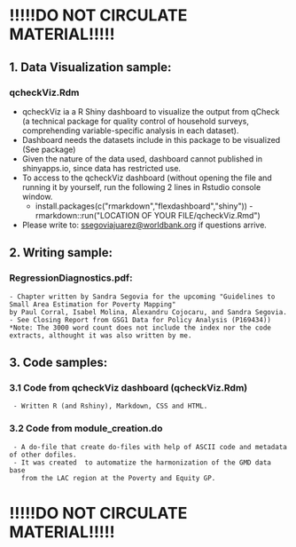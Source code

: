 
# **!!!!!DO NOT CIRCULATE MATERIAL!!!!!**



## 1. Data Visualization sample: 
   ### qcheckViz.Rdm 
   - qcheckViz ia a R Shiny dashboard to visualize the output from qCheck (a technical package for quality control of household surveys, comprehending variable-specific 	analysis in each dataset).
   - Dashboard needs the datasets include in this package to be visualized (See package)
   - Given the nature of the data used, dashboard cannot published in shinyapps.io, since data has restricted use.
   - To access to the qcheckViz dashboard (without opening the file and running it by yourself, run the following 2 lines in Rstudio console window.
        - install.packages(c("rmarkdown","flexdashboard","shiny"))
	- rmarkdown::run("LOCATION OF YOUR FILE/qcheckViz.Rmd")
   - Please write to: ssegoviajuarez@worldbank.org if questions arrive.

## 2. Writing sample: 
   ### RegressionDiagnostics.pdf:
    - Chapter written by Sandra Segovia for the upcoming "Guidelines to Small Area Estimation for Poverty Mapping" 
    by Paul Corral, Isabel Molina, Alexandru Cojocaru, and Sandra Segovia.
    - See Closing Report from GSG1 Data for Policy Analysis (P169434))
    *Note: The 3000 word count does not include the index nor the code extracts, althought it was also written by me.

## 3. Code samples:
   ### 3.1 Code from qcheckViz dashboard (qcheckViz.Rdm)
     - Written R (and Rshiny), Markdown, CSS and HTML.
   ### 3.2 Code from module_creation.do
     - A do-file that create do-files with help of ASCII code and metadata of other dofiles. 
     - It was created  to automatize the harmonization of the GMD data base
       from the LAC region at the Poverty and Equity GP.


# **!!!!!DO NOT CIRCULATE MATERIAL!!!!!**
